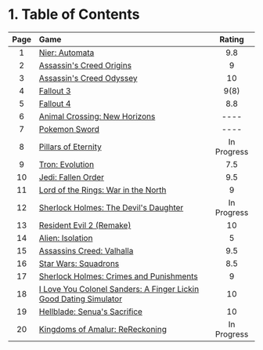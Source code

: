 # 1. Table of Contents

| **Page** | **Game**                                                              | **Rating**  |
| :------: | :-------------------------------------------------------------------- | :---------: |
|    1     | [Nier: Automata](1-NierAutomata)                                      |     9.8     |
|    2     | [Assassin's Creed Origins](2-ACOrigins)                               |      9      |
|    3     | [Assassin's Creed Odyssey](3-ACOdyssey)                               |     10      |
|    4     | [Fallout 3](4-FO3)                                                    |    9(8)     |
|    5     | [Fallout 4](5-FO4)                                                    |     8.8     |
|    6     | [Animal Crossing: New Horizons](6-ACNH)                               |    ----     |
|    7     | [Pokemon Sword](7-Sword)                                              |    ----     |
|    8     | [Pillars of Eternity](8-POE)                                          | In Progress |
|    9     | [Tron: Evolution](9-Tron)                                             |     7.5     |
|    10    | [Jedi: Fallen Order](10-JFO)                                          |     9.5     |
|    11    | [Lord of the Rings: War in the North](11-WarInNorth)                  |      9      |
|    12    | [Sherlock Holmes: The Devil's Daughter](12-SHDD)                      | In Progress |
|    13    | [Resident Evil 2 (Remake)]()                                          |     10      |
|    14    | [Alien: Isolation]()                                                  |      5      |
|    15    | [Assassins Creed: Valhalla]()                                         |     9.5     |
|    16    | [Star Wars: Squadrons]()                                              |     8.5     |
|    17    | [Sherlock Holmes: Crimes and Punishments]()                           |      9      |
|    18    | [I Love You Colonel Sanders: A Finger Lickin Good Dating Simulator]() |     10      |
|    19    | [Hellblade: Senua's Sacrifice]()                                      |     10      |
|    20    | [Kingdoms of Amalur: ReReckoning]()                                   | In Progress |